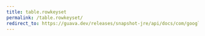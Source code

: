```yaml
---
title: table.rowkeyset
permalink: /table.rowkeyset/
redirect_to: https://guava.dev/releases/snapshot-jre/api/docs/com/google/common/collect/Table.html#rowKeySet--
---
```

